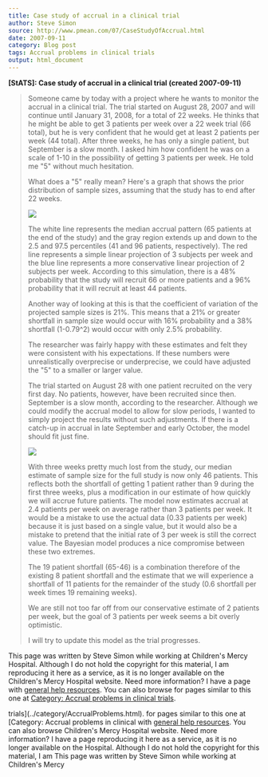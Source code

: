 ```yaml
---
title: Case study of accrual in a clinical trial
author: Steve Simon
source: http://www.pmean.com/07/CaseStudyOfAccrual.html
date: 2007-09-11
category: Blog post
tags: Accrual problems in clinical trials
output: html_document
---
```

**[StATS]: Case study of accrual in a clinical trial
(created 2007-09-11)**

> Someone came by today with a project where he wants to monitor the
> accrual in a clinical trial. The trial started on August 28, 2007 and
> will continue until January 31, 2008, for a total of 22 weeks. He
> thinks that he might be able to get 3 patients per week over a 22 week
> trial (66 total), but he is very confident that he would get at least
> 2 patients per week (44 total). After three weeks, he has only a
> single patient, but September is a slow month. I asked him how
> confident he was on a scale of 1-10 in the possibility of getting 3
> patients per week. He told me \"5\" without much hesitation.
>
> What does a \"5\" really mean? Here\'s a graph that shows the prior
> distribution of sample sizes, assuming that the study has to end after
> 22 weeks.
>
> ![](images/CaseSt1.gif)
>
> The white line represents the median accrual pattern (65 patients at
> the end of the study) and the gray region extends up and down to the
> 2.5 and 97.5 percentiles (41 and 96 patients, respectively). The red
> line represents a simple linear projection of 3 subjects per week and
> the blue line represents a more conservative linear projection of 2
> subjects per week. According to this simulation, there is a 48%
> probability that the study will recruit 66 or more patients and a 96%
> probability that it will recruit at least 44 patients.
>
> Another way of looking at this is that the coefficient of variation of
> the projected sample sizes is 21%. This means that a 21% or greater
> shortfall in sample size would occur with 16% probability and a 38%
> shortfall (1-0.79\^2) would occur with only 2.5% probability.
>
> The researcher was fairly happy with these estimates and felt they
> were consistent with his expectations. If these numbers were
> unrealistically overprecise or underprecise, we could have adjusted
> the \"5\" to a smaller or larger value.
>
> The trial started on August 28 with one patient recruited on the very
> first day. No patients, however, have been recruited since then.
> September is a slow month, according to the researcher. Although we
> could modify the accrual model to allow for slow periods, I wanted to
> simply project the results without such adjustments. If there is a
> catch-up in accrual in late September and early October, the model
> should fit just fine.
>
> ![](images/CaseSt2.gif)
>
> With three weeks pretty much lost from the study, our median estimate
> of sample size for the full study is now only 46 patients. This
> reflects both the shortfall of getting 1 patient rather than 9 during
> the first three weeks, plus a modification in our estimate of how
> quickly we will accrue future patients. The model now estimates
> accrual at 2.4 patients per week on average rather than 3 patients per
> week. It would be a mistake to use the actual data (0.33 patients per
> week) because it is just based on a single value, but it would also be
> a mistake to pretend that the initial rate of 3 per week is still the
> correct value. The Bayesian model produces a nice compromise between
> these two extremes.
>
> The 19 patient shortfall (65-46) is a combination therefore of the
> existing 8 patient shortfall and the estimate that we will experience
> a shortfall of 11 patients for the remainder of the study (0.6
> shortfall per week times 19 remaining weeks).
>
> We are still not too far off from our conservative estimate of 2
> patients per week, but the goal of 3 patients per week seems a bit
> overly optimistic.
>
> I will try to update this model as the trial progresses.

This page was written by Steve Simon while working at Children\'s Mercy
Hospital. Although I do not hold the copyright for this material, I am
reproducing it here as a service, as it is no longer available on the
Children\'s Mercy Hospital website. Need more information? I have a page
with [general help resources](../GeneralHelp.html). You can also browse
for pages similar to this one at [Category: Accrual problems in clinical
trials](../category/AccrualProblems.html).
<!---More--->
trials](../category/AccrualProblems.html).
for pages similar to this one at [Category: Accrual problems in clinical
with [general help resources](../GeneralHelp.html). You can also browse
Children\'s Mercy Hospital website. Need more information? I have a page
reproducing it here as a service, as it is no longer available on the
Hospital. Although I do not hold the copyright for this material, I am
This page was written by Steve Simon while working at Children\'s Mercy

<!---Do not use
**[StATS]: Case study of accrual in a clinical trial
This page was written by Steve Simon while working at Children\'s Mercy
Hospital. Although I do not hold the copyright for this material, I am
reproducing it here as a service, as it is no longer available on the
Children\'s Mercy Hospital website. Need more information? I have a page
with [general help resources](../GeneralHelp.html). You can also browse
for pages similar to this one at [Category: Accrual problems in clinical
trials](../category/AccrualProblems.html).
--->

